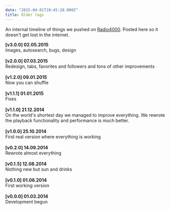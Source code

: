 ```yaml
---
date: "2015-04-01T10:45:28.000Z"
title: Older logs
---
```


An internal timeline of things we pushed on
[Radio4000](https://radio4000.com). Posted here so it doesn't get lost
in the internet.

**\[v3.0.0\] 02.05.2015**\
Images, autosearch, bugs, design\
\
**\[v2.0.0\] 07.03.2015**\
Redesign, tabs, favorites and followers and tons of other improvements\
\
**\[v1.2.0\] 09.01.2015**\
Now you can shuffle\
\
**\[v1.1.1\] 01.01.2015**\
Fixes\
\
**\[v1.1.0\] 21.12.2014**\
On the world's shortest day we managed to improve everything. We rewrote
the playback functionality and performance is much better.\
\
**\[v1.0.0\] 25.10.2014**\
First real version where everything is working\
\
**\[v0.2.0\] 14.09.2014**\
Rewrote almost everything\
\
**\[v0.1.5\] 12.08.2014**\
Nothing new but sun and drinks\
\
**\[v0.1.0\] 01.06.2014**\
First working version\
\
**\[v0.0.0\] 01.03.2014**\
Development begun

